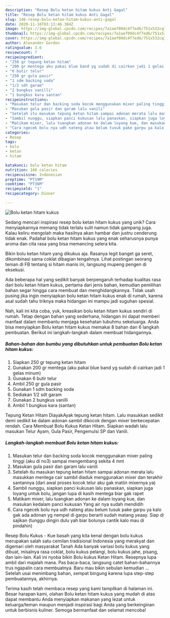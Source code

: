 ```yaml
---
description: "Resep Bolu ketan hitam kukus Anti Gagal"
title: "Resep Bolu ketan hitam kukus Anti Gagal"
slug: 146-resep-bolu-ketan-hitam-kukus-anti-gagal
date: 2020-11-16T03:13:46.384Z
image: https://img-global.cpcdn.com/recipes/7a1aef09dc4f7ed6/751x532cq70/bolu-ketan-hitam-kukus-foto-resep-utama.jpg
thumbnail: https://img-global.cpcdn.com/recipes/7a1aef09dc4f7ed6/751x532cq70/bolu-ketan-hitam-kukus-foto-resep-utama.jpg
cover: https://img-global.cpcdn.com/recipes/7a1aef09dc4f7ed6/751x532cq70/bolu-ketan-hitam-kukus-foto-resep-utama.jpg
author: Alexander Gordon
ratingvalue: 3.6
reviewcount: 7
recipeingredient:
- "250 gr tepung ketan hitam"
- "200 gr mentega aku pakai blue band yg sudah di cairkan jadi 1 gelas minum"
- "6 butir telur"
- "250 gr gula pasir"
- "1 sdm backing soda"
- "1/2 sdt garam"
- "2 bungkus vanilli"
- "1 bungkus kara santan"
recipeinstructions:
- "Masukan telur dan backing soda kocok menggunakan mixer paling tinggi (aku di no3) sampai mengembang sekita 4 mnt"
- "Masukan gula pasir dan garam lalu vanili"
- "Setelah itu masukan tepung ketan hitam sampai adonan merata lalu masukkan mentega cair sambil diaduk menggunakan mixer dan terakhir santannya (dari awal proses kocok telur aku gak matiin mixernya ya)"
- "Sambil nunggu, siapkan panci kukusan lalu panaskan, siapkan juga loyang untuk bolu, jangan lupa di kasih mentega biar gak rapet"
- "Matikam mixer, lalu tuangkan adonan ke dalam loyang kue, dan masukan kedalam panci kukusan Yang air nya sudah mendidih"
- "Cara ngecek bolu nya udh nateng atau belum tusuk pake garpu ya kalo gak ada adonan yg nempel di garpu berarti sudah matang yeaay. Siap di sajikan (tunggu dingin dulu yah biar bolunya cantik kalo mau di pindahin)"
categories:
- Resep
tags:
- bolu
- ketan
- hitam

katakunci: bolu ketan hitam 
nutrition: 160 calories
recipecuisine: Indonesian
preptime: "PT19M"
cooktime: "PT36M"
recipeyield: "1"
recipecategory: Dinner

---
```



![Bolu ketan hitam kukus](https://img-global.cpcdn.com/recipes/7a1aef09dc4f7ed6/751x532cq70/bolu-ketan-hitam-kukus-foto-resep-utama.jpg)

Sedang mencari inspirasi resep bolu ketan hitam kukus yang unik? Cara menyiapkannya memang tidak terlalu sulit namun tidak gampang juga. Kalau keliru mengolah maka hasilnya akan hambar dan justru cenderung tidak enak. Padahal bolu ketan hitam kukus yang enak seharusnya punya aroma dan cita rasa yang bisa memancing selera kita.

Bikin bolu ketan hitam yang dikukus aja. Rasanya legit banget ga seret, dikombinasi sama coklat dibagian tengahnya. Lihat postingan seorang teman di FB tentang si hitam manis ini, langsung mupeng pengen di eksekusi.

Ada beberapa hal yang sedikit banyak berpengaruh terhadap kualitas rasa dari bolu ketan hitam kukus, pertama dari jenis bahan, kemudian pemilihan bahan segar hingga cara membuat dan menghidangkannya. Tidak usah pusing jika ingin menyiapkan bolu ketan hitam kukus enak di rumah, karena asal sudah tahu triknya maka hidangan ini mampu jadi suguhan spesial.


Nah, kali ini kita coba, yuk, kreasikan bolu ketan hitam kukus sendiri di rumah. Tetap dengan bahan yang sederhana, hidangan ini dapat memberi manfaat dalam membantu menjaga kesehatan tubuhmu sekeluarga. Anda bisa menyiapkan Bolu ketan hitam kukus memakai 8 bahan dan 6 langkah pembuatan. Berikut ini langkah-langkah dalam membuat hidangannya.

<!--inarticleads1-->

##### Bahan-bahan dan bumbu yang dibutuhkan untuk pembuatan Bolu ketan hitam kukus:

1. Siapkan 250 gr tepung ketan hitam
1. Gunakan 200 gr mentega (aku pakai blue band yg sudah di cairkan jadi 1 gelas minum)
1. Gunakan 6 butir telur
1. Ambil 250 gr gula pasir
1. Gunakan 1 sdm backing soda
1. Sediakan 1/2 sdt garam
1. Gunakan 2 bungkus vanilli
1. Ambil 1 bungkus kara (santan)


Tepung Ketan Hitam DiayakAyak tepung ketan hitam. Lalu masukkan sedikit demi sedikit ke dalam adonan sambil dikocok dengan mixer berkecepatan rendah. Cara Membuat Bolu Kukus Ketan Hitam. Siapkan wadah lalu masukan Telur Ayam, Gula Pasir, Pengemulsi SP dan Vanili. 

<!--inarticleads2-->

##### Langkah-langkah membuat Bolu ketan hitam kukus:

1. Masukan telur dan backing soda kocok menggunakan mixer paling tinggi (aku di no3) sampai mengembang sekita 4 mnt
1. Masukan gula pasir dan garam lalu vanili
1. Setelah itu masukan tepung ketan hitam sampai adonan merata lalu masukkan mentega cair sambil diaduk menggunakan mixer dan terakhir santannya (dari awal proses kocok telur aku gak matiin mixernya ya)
1. Sambil nunggu, siapkan panci kukusan lalu panaskan, siapkan juga loyang untuk bolu, jangan lupa di kasih mentega biar gak rapet
1. Matikam mixer, lalu tuangkan adonan ke dalam loyang kue, dan masukan kedalam panci kukusan Yang air nya sudah mendidih
1. Cara ngecek bolu nya udh nateng atau belum tusuk pake garpu ya kalo gak ada adonan yg nempel di garpu berarti sudah matang yeaay. Siap di sajikan (tunggu dingin dulu yah biar bolunya cantik kalo mau di pindahin)


Resep Bolu Kukus - Kue basah yang kita kenal dengan bolu kukus merupakan salah satu cemilan tradisional Indonesia yang merakyat dan digemari oleh masyarakat Tanah Ada banyak variasi bolu kukus yang dibuat, misalnya rasa coklat, bolu kukus pelangi, bolu kukus jahe, pisang, dan lain-lain. Kali ini nyoba bikin Bolu kukus Ketan Hitam. Resepnya lupa ambil dari majalah mana. Pas baca-baca, langsung catet bahan-bahannya trus ngapalin cara membuatnya. Baru mau bikin sebulan kemudian … Setelah usai menimbang bahan, sempat bingung karena lupa step-step pembuatannya, akhirnya. 

Terima kasih telah membaca resep yang kami tampilkan di halaman ini. Besar harapan kami, olahan Bolu ketan hitam kukus yang mudah di atas dapat membantu Anda menyiapkan makanan yang lezat untuk keluarga/teman maupun menjadi inspirasi bagi Anda yang berkeinginan untuk berbisnis kuliner. Semoga bermanfaat dan selamat mencoba!
